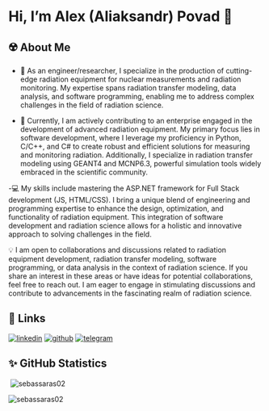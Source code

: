 # Hi, I’m Alex (Aliaksandr) Povad 👋

## ☢️ About Me
- 💼 As an engineer/researcher, I specialize in the production of cutting-edge radiation equipment for nuclear measurements and radiation monitoring. My expertise spans radiation transfer modeling, data analysis, and software programming, enabling me to address complex challenges in the field of radiation science.

- 🔬 Currently, I am actively contributing to an enterprise engaged in the development of advanced radiation equipment. My primary focus lies in software development, where I leverage my proficiency in Python, C/C++, and C# to create robust and efficient solutions for measuring and monitoring radiation. Additionally, I specialize in radiation transfer modeling using GEANT4 and MCNP6.3, powerful simulation tools widely embraced in the scientific community.

-💻 My skills include mastering the ASP.NET framework for Full Stack development (JS, HTML/CSS). I bring a unique blend of engineering and programming expertise to enhance the design, optimization, and functionality of radiation equipment. This integration of software development and radiation science allows for a holistic and innovative approach to solving challenges in the field.

💡 I am open to collaborations and discussions related to radiation equipment development, radiation transfer modeling, software programming, or data analysis in the context of radiation science. If you share an interest in these areas or have ideas for potential collaborations, feel free to reach out. I am eager to engage in stimulating discussions and contribute to advancements in the fascinating realm of radiation science.

## 🔗 Links
[![linkedin](https://img.shields.io/badge/linkedin-0A66C2?style=for-the-badge&logo=linkedin&logoColor=white)](https://www.linkedin.com/in/alex-povod-6154341a7)
[![github](https://img.shields.io/badge/GitHub-100000?style=for-the-badge&logo=github&logoColor=white)](https://github.com/ialexpovod)
[![telegram]( 	https://img.shields.io/badge/Telegram-2CA5E0?style=for-the-badge&logo=telegram&logoColor=white)](https://t.me/ialexpovod)

## ✨ GitHub Statistics
<p>&nbsp;<img align="center" src="https://github-readme-stats.vercel.app/api?username=ialexpovod&show_icons=true&locale=en" alt="sebassaras02" /></p>
<p><img align="left" src="https://github-readme-stats.vercel.app/api/top-langs?username=ialexpovod&show_icons=true&locale=en&layout=compact" alt="sebassaras02" /></p>

<!---
ialexpovod/ialexpovod is a ✨ special ✨ repository because its `README.md` (this file) appears on your GitHub profile.
You can click the Preview link to take a look at your changes.
--->
